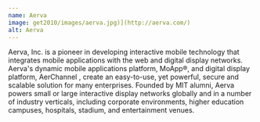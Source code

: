 ```yaml
---
name: Aerva
image: get2010/images/aerva.jpg)](http://aerva.com/)
alt: Aerva
---
```


Aerva, Inc. is a pioneer in developing interactive mobile technology that integrates mobile applications with the web and digital display networks. Aerva's dynamic mobile applications platform, MoApp®, and digital display platform, AerChannel , create an easy-to-use, yet powerful, secure and scalable solution for many enterprises. Founded by MIT alumni, Aerva powers small or large interactive display networks globally and in a number of industry verticals, including corporate environments, higher education campuses, hospitals, stadium, and entertainment venues.
